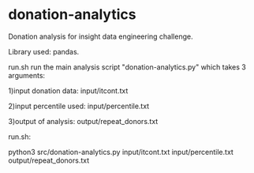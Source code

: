 # donation-analytics

Donation analysis for insight data engineering challenge.

Library used: pandas.

run.sh run the main analysis script "donation-analytics.py" which takes 3 arguments:

1)input donation data: input/itcont.txt

2)input percentile used: input/percentile.txt

3)output of analysis: output/repeat_donors.txt

run.sh: 

python3 src/donation-analytics.py input/itcont.txt input/percentile.txt output/repeat_donors.txt
